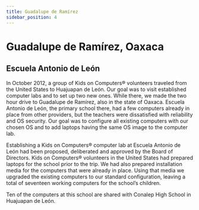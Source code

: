 ```yaml
---
title: Guadalupe de Ramírez
sidebar_position: 4
---
```

# Guadalupe de Ramírez, Oaxaca

## Escuela Antonio de León

In October 2012, a group of Kids on Computers® volunteers traveled from the United States to Huajuapan de León. Our goal was to visit established computer labs and to set up two new ones. While there, we made the two hour drive to Guadalupe de Ramírez, also in the state of Oaxaca. Escuela Antonio de León, the primary school there, had a few computers already in place from other providers, but the teachers were dissatisfied with reliability and OS security. Our goal was to configure all existing computers with our chosen OS and to add laptops having the same OS image to the computer lab.

Establishing a Kids on Computers® computer lab at Escuela Antonio de León had been proposed, deliberated and approved by the Board of Directors. Kids on Computers® volunteers in the United States had prepared laptops for the school prior to the trip. We had also prepared installation media for the computers that were already in place. Using that media we upgraded the existing computers to our standard configuration, leaving a total of seventeen working computers for the school’s children.

Ten of the computers at this school are shared with Conalep High School in Huajuapan de León.
